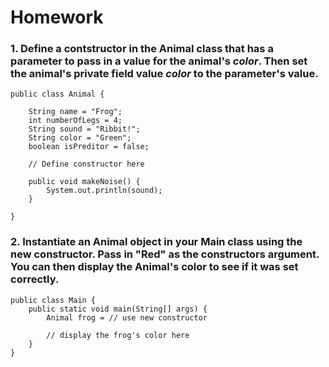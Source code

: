 # Homework

### 1. Define a contstructor in the Animal class that has a parameter to pass in a value for the animal's _color_. Then set the animal's private field value _color_ to the parameter's value.
```
public class Animal {

    String name = "Frog";
    int numberOfLegs = 4;
    String sound = "Ribbit!";
    String color = "Green";
    boolean isPreditor = false;
    
    // Define constructor here

    public void makeNoise() {
        System.out.println(sound);
    }

}
```

### 2. Instantiate an Animal object in your Main class using the new constructor. Pass in "Red" as the constructors argument. You can then display the Animal's color to see if it was set correctly.
```
public class Main {
    public static void main(String[] args) {
        Animal frog = // use new constructor
        
        // display the frog's color here
    }
}
```

